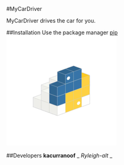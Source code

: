 #MyCarDriver

MyCarDriver drives the car for you.

##Installation
Use the package manager [pip](https://pypi.org/project/pip/ )
![[pip logo](https://myoctocat.com/assets/images/base-octocat.svg)](https://raw.githubusercontent.com/github/explore/666de02829613e0244e9441b114edb85781e972c/topics/pip/pip.png )

##Developers
**kacurranoof**
_ _Ryleigh-alt_ _
